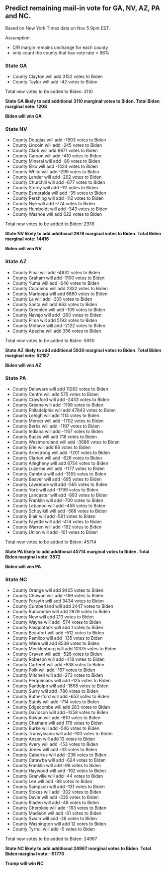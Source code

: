 
## Predict remaining mail-in vote for GA, NV, AZ, PA and NC.
Based on New York Times data on Nov 5 9pm EST.

Assumption:

- D/R margin remains unchange for each county
- only count the county that has vote rate < 98%




### State GA
 -  County Clayton    will add  3152 votes to Biden
 -  County Taylor     will add   -42 votes to Biden
 
  Total new votes to be added to Biden:  3110

 **State GA likely to add additional  3110 marginal votes to Biden. Total Biden marginal vote:  1208**

**Biden will win GA**


### State NV
 -  County Douglas    will add -1803 votes to Biden
 -  County Lincoln    will add  -245 votes to Biden
 -  County Clark      will add  8871 votes to Biden
 -  County Carson     will add  -410 votes to Biden
 -  County Mineral    will add   -80 votes to Biden
 -  County Elko       will add -1424 votes to Biden
 -  County White      will add  -299 votes to Biden
 -  County Lander     will add  -202 votes to Biden
 -  County Churchill  will add  -677 votes to Biden
 -  County Storey     will add  -111 votes to Biden
 -  County Esmeralda  will add   -35 votes to Biden
 -  County Pershing   will add  -112 votes to Biden
 -  County Nye        will add  -774 votes to Biden
 -  County Humboldt   will add  -343 votes to Biden
 -  County Washoe     will add   622 votes to Biden
 
  Total new votes to be added to Biden:  2978

 **State NV likely to add additional  2978 marginal votes to Biden. Total Biden marginal vote: 14416**

**Biden will win NV**


### State AZ
 -  County Pinal      will add -4932 votes to Biden
 -  County Graham     will add -1100 votes to Biden
 -  County Yuma       will add  -646 votes to Biden
 -  County Coconino   will add  2332 votes to Biden
 -  County Maricopa   will add  6860 votes to Biden
 -  County La         will add  -305 votes to Biden
 -  County Santa      will add   663 votes to Biden
 -  County Greenlee   will add  -109 votes to Biden
 -  County Navajo     will add  -260 votes to Biden
 -  County Pima       will add  5193 votes to Biden
 -  County Mohave     will add -2122 votes to Biden
 -  County Apache     will add   356 votes to Biden
 
  Total new votes to be added to Biden:  5930

 **State AZ likely to add additional  5930 marginal votes to Biden. Total Biden marginal vote: 52187**

**Biden will win AZ**


### State PA
 -  County Delaware   will add 11282 votes to Biden
 -  County Centre     will add   575 votes to Biden
 -  County Crawford   will add -2433 votes to Biden
 -  County Greene     will add -1198 votes to Biden
 -  County Philadelphia will add 47843 votes to Biden
 -  County Lehigh     will add  1114 votes to Biden
 -  County Mercer     will add -1702 votes to Biden
 -  County Berks      will add -1197 votes to Biden
 -  County Indiana    will add -1167 votes to Biden
 -  County Bucks      will add   718 votes to Biden
 -  County Westmoreland will add -3686 votes to Biden
 -  County Erie       will add    86 votes to Biden
 -  County Armstrong  will add -1201 votes to Biden
 -  County Clarion    will add  -626 votes to Biden
 -  County Allegheny  will add  6754 votes to Biden
 -  County Luzerne    will add -1177 votes to Biden
 -  County Cambria    will add -1355 votes to Biden
 -  County Beaver     will add  -695 votes to Biden
 -  County Lawrence   will add  -565 votes to Biden
 -  County York       will add -1799 votes to Biden
 -  County Lancaster  will add  -893 votes to Biden
 -  County Franklin   will add  -700 votes to Biden
 -  County Lebanon    will add  -458 votes to Biden
 -  County Schuylkill will add  -568 votes to Biden
 -  County Blair      will add  -561 votes to Biden
 -  County Fayette    will add  -414 votes to Biden
 -  County Warren     will add  -162 votes to Biden
 -  County Union      will add  -101 votes to Biden
 
  Total new votes to be added to Biden: 45714

 **State PA likely to add additional 45714 marginal votes to Biden. Total Biden marginal vote:  3572**

**Biden will win PA**


### State NC
 -  County Orange     will add  9405 votes to Biden
 -  County Chowan     will add  -169 votes to Biden
 -  County Forsyth    will add  3434 votes to Biden
 -  County Cumberland will add  2447 votes to Biden
 -  County Buncombe   will add  2929 votes to Biden
 -  County New        will add   213 votes to Biden
 -  County Wayne      will add  -574 votes to Biden
 -  County Pasquotank will add     1 votes to Biden
 -  County Beaufort   will add  -512 votes to Biden
 -  County Pamlico    will add  -135 votes to Biden
 -  County Wake       will add  8539 votes to Biden
 -  County Mecklenburg will add 10375 votes to Biden
 -  County Craven     will add  -526 votes to Biden
 -  County Robeson    will add  -418 votes to Biden
 -  County Carteret   will add  -938 votes to Biden
 -  County Polk       will add  -167 votes to Biden
 -  County Mitchell   will add  -273 votes to Biden
 -  County Perquimans will add  -125 votes to Biden
 -  County Randolph   will add -1698 votes to Biden
 -  County Surry      will add  -786 votes to Biden
 -  County Rutherford will add  -653 votes to Biden
 -  County Stanly     will add  -714 votes to Biden
 -  County Edgecombe  will add   283 votes to Biden
 -  County Davidson   will add -1258 votes to Biden
 -  County Rowan      will add  -810 votes to Biden
 -  County Chatham    will add   179 votes to Biden
 -  County Burke      will add  -546 votes to Biden
 -  County Transylvania will add  -100 votes to Biden
 -  County Anson      will add    13 votes to Biden
 -  County Avery      will add  -153 votes to Biden
 -  County Jones      will add   -33 votes to Biden
 -  County Cabarrus   will add  -236 votes to Biden
 -  County Catawba    will add  -624 votes to Biden
 -  County Franklin   will add   -98 votes to Biden
 -  County Haywood    will add  -192 votes to Biden
 -  County Granville  will add   -44 votes to Biden
 -  County Lee        will add   -88 votes to Biden
 -  County Sampson    will add  -131 votes to Biden
 -  County Stokes     will add  -302 votes to Biden
 -  County Davie      will add  -235 votes to Biden
 -  County Bladen     will add   -48 votes to Biden
 -  County Cherokee   will add  -183 votes to Biden
 -  County Madison    will add   -61 votes to Biden
 -  County Swain      will add   -28 votes to Biden
 -  County Washington will add    12 votes to Biden
 -  County Tyrrell    will add    -5 votes to Biden
 
  Total new votes to be added to Biden: 24967

 **State NC likely to add additional 24967 marginal votes to Biden. Total Biden marginal vote: -51770**

**Trump will win NC**
